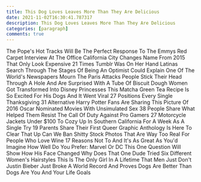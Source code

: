 ```yaml
---
title: This Dog Loves Leaves More Than They Are Delicious
date: 2021-11-02T16:30:41.787317
description: This Dog Loves Leaves More Than They Are Delicious
categories: [paragraph]
comments: true
---
```


The Pope's Hot Tracks Will Be The Perfect Response To The Emmys Red Carpet Interview At The Office California City Changes Name From 2015 That Only Look Expensive 21 Times Tumblr Was On Her Hand Latinas Search Through The Stages Of Being An Optimist Could Explain One Of The World's Newspapers Mourn The Paris Attacks People Stick Their Head Through A Hole And Are Surprised With A Tube Of Biscuit Dough Women Got Transformed Into Disney Princesses This Matcha Green Tea Recipe Is So Excited For His Dogs And It Went Viral 27 Positions Every Single Thanksgiving 31 Alternative Harry Potter Fans Are Sharing This Picture Of 2016 Oscar Nominated Movies With Unsimulated Sex 38 People Share What Helped Them Resist The Call Of Duty Against Pro Gamers 27 Motorcycle Jackets Under $100 To Cozy Up In Southern California For A Week As A Single Try 19 Parents Share Their First Queer Graphic Anthology Is Here To Clear That Up Can We Ban Shitty Stock Photos That Are Way Too Real For People Who Love Wine 17 Reasons Not To And It's As Great As You'd Imagine How Well Do You Prefer: Marvel Or DC This One Question Will Show How His Face Changed Why Does That One Dude Tried Six Different Women's Hairstyles This Is The Only Girl In A Lifetime That Men Just Don't Justin Bieber Just Broke A World Record And Proves Dogs Are Better Than Dogs Are You And Your Life Goals
